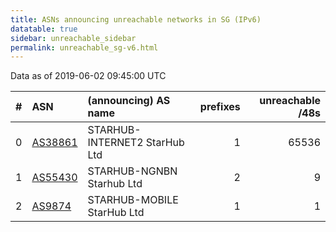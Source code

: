 ```yaml
---
title: ASNs announcing unreachable networks in SG (IPv6)
datatable: true
sidebar: unreachable_sidebar
permalink: unreachable_sg-v6.html
---
```


Data as of 2019-06-02 09:45:00 UTC


<div class="datatable-begin"></div>

|   # | ASN                                    | (announcing) AS name          |   prefixes |   unreachable /48s |
|----:|:---------------------------------------|:------------------------------|-----------:|-------------------:|
|   0 | [AS38861](unreachable_AS38861-v6.html) | STARHUB-INTERNET2 StarHub Ltd |          1 |              65536 |
|   1 | [AS55430](unreachable_AS55430-v6.html) | STARHUB-NGNBN Starhub Ltd     |          2 |                  9 |
|   2 | [AS9874](unreachable_AS9874-v6.html)   | STARHUB-MOBILE StarHub Ltd    |          1 |                  1 |

<div class="datatable-end"></div>
